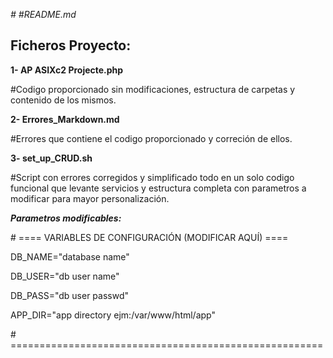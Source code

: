 *﻿# #README.md*

## Ficheros Proyecto:

**1- AP ASIXc2 Projecte.php**

#Codigo proporcionado sin modificaciones, estructura de carpetas y contenido de los mismos.

**2- Errores\_Markdown.md**

#Errores que contiene el codigo proporcionado y correción de ellos.

**3- set\_up\_CRUD.sh**

#Script con errores corregidos y simplificado todo en un solo codigo funcional que levante servicios y estructura completa con parametros a modificar para mayor personalización.

***Parametros modificables:***

\# ==== VARIABLES DE CONFIGURACIÓN (MODIFICAR AQUÍ) ====

DB\_NAME="database name"

DB\_USER="db user name"

DB\_PASS="db user passwd"

APP\_DIR="app directory ejm:/var/www/html/app"

\# ======================================================



